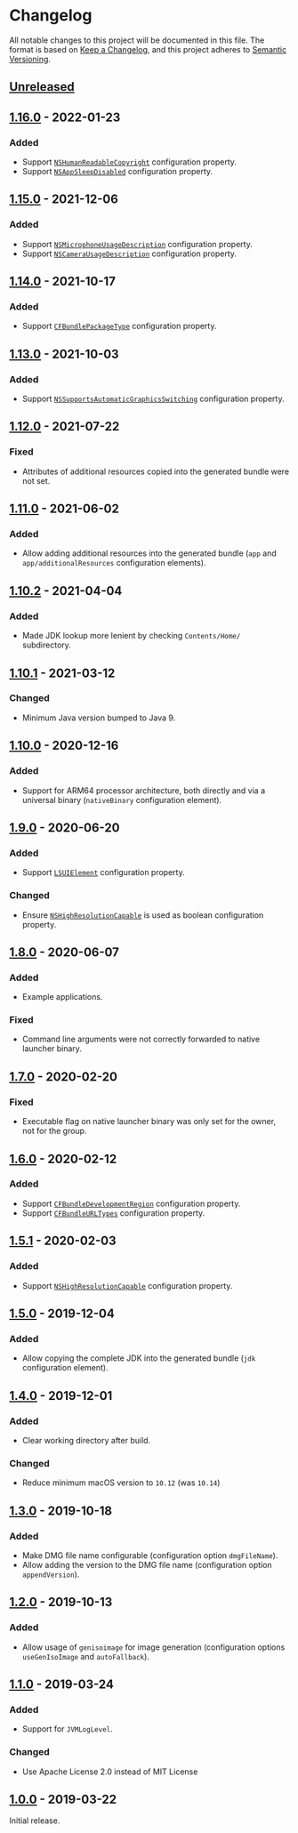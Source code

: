 # Changelog

All notable changes to this project will be documented in this file.
The format is based on [Keep a Changelog](https://keepachangelog.com/en/1.0.0/),
and this project adheres to [Semantic Versioning](https://semver.org/spec/v2.0.0.html).

## [Unreleased](https://github.com/perdian/macosappbundler-maven-plugin/compare/v1.16.0...HEAD)


## [1.16.0](https://github.com/perdian/macosappbundler-maven-plugin/compare/v1.15.0...v1.16.0) - 2022-01-23

### Added

- Support [`NSHumanReadableCopyright`](https://developer.apple.com/documentation/bundleresources/information_property_list/NSHumanReadableCopyright) configuration property.
- Support [`NSAppSleepDisabled`](https://developer.apple.com/documentation/bundleresources/information_property_list/NSAppSleepDisabled) configuration property.


## [1.15.0](https://github.com/perdian/macosappbundler-maven-plugin/compare/v1.14.0...v1.15.0) - 2021-12-06

### Added

- Support [`NSMicrophoneUsageDescription`](https://developer.apple.com/documentation/bundleresources/information_property_list/NSMicrophoneUsageDescription) configuration property.
- Support [`NSCameraUsageDescription`](https://developer.apple.com/documentation/bundleresources/information_property_list/NSCameraUsageDescription) configuration property.


## [1.14.0](https://github.com/perdian/macosappbundler-maven-plugin/compare/v1.13.0...v1.14.0) - 2021-10-17

### Added

- Support [`CFBundlePackageType`](https://developer.apple.com/documentation/bundleresources/information_property_list/CFBundlePackageType) configuration property.


## [1.13.0](https://github.com/perdian/macosappbundler-maven-plugin/compare/v1.12.0...v1.13.0) - 2021-10-03

### Added

- Support [`NSSupportsAutomaticGraphicsSwitching`](https://developer.apple.com/documentation/bundleresources/information_property_list/NSSupportsAutomaticGraphicsSwitching) configuration property.


## [1.12.0](https://github.com/perdian/macosappbundler-maven-plugin/compare/v1.11.0...v1.12.0) - 2021-07-22

### Fixed

- Attributes of additional resources copied into the generated bundle were not set.


## [1.11.0](https://github.com/perdian/macosappbundler-maven-plugin/compare/v1.10.2...v1.11.0) - 2021-06-02

### Added

- Allow adding additional resources into the generated bundle (`app` and `app/additionalResources` configuration elements).


## [1.10.2](https://github.com/perdian/macosappbundler-maven-plugin/compare/v1.10.1...v1.10.2) - 2021-04-04

### Added

- Made JDK lookup more lenient by checking `Contents/Home/` subdirectory.


## [1.10.1](https://github.com/perdian/macosappbundler-maven-plugin/compare/v1.10.0...v1.10.1) - 2021-03-12

### Changed

- Minimum Java version bumped to Java 9.


## [1.10.0](https://github.com/perdian/macosappbundler-maven-plugin/compare/v1.9.0...v1.10.0) - 2020-12-16

### Added

- Support for ARM64 processor architecture, both directly and via a universal binary (`nativeBinary` configuration element).


## [1.9.0](https://github.com/perdian/macosappbundler-maven-plugin/compare/v1.8.0...v1.9.0) - 2020-06-20

### Added

- Support [`LSUIElement`](https://developer.apple.com/documentation/bundleresources/information_property_list/LSUIElement) configuration property.

### Changed

- Ensure [`NSHighResolutionCapable`](https://developer.apple.com/documentation/bundleresources/information_property_list/NSHighResolutionCapable) is used as boolean configuration property.


## [1.8.0](https://github.com/perdian/macosappbundler-maven-plugin/compare/v1.7.0...v1.8.0) - 2020-06-07

### Added

- Example applications.

### Fixed

- Command line arguments were not correctly forwarded to native launcher binary.


## [1.7.0](https://github.com/perdian/macosappbundler-maven-plugin/compare/v1.6.0...v1.7.0) - 2020-02-20

### Fixed

- Executable flag on native launcher binary was only set for the owner, not for the group.


## [1.6.0](https://github.com/perdian/macosappbundler-maven-plugin/compare/v1.5.1...v1.6.0) - 2020-02-12

### Added

- Support [`CFBundleDevelopmentRegion`](https://developer.apple.com/documentation/bundleresources/information_property_list/CFBundleDevelopmentRegion) configuration property.
- Support [`CFBundleURLTypes`](https://developer.apple.com/documentation/bundleresources/information_property_list/CFBundleURLTypes) configuration property.


## [1.5.1](https://github.com/perdian/macosappbundler-maven-plugin/compare/v1.5.0...v1.5.1) - 2020-02-03

### Added

- Support [`NSHighResolutionCapable`](https://developer.apple.com/documentation/bundleresources/information_property_list/NSHighResolutionCapable) configuration property.


## [1.5.0](https://github.com/perdian/macosappbundler-maven-plugin/compare/v1.4.1...v1.5.0) - 2019-12-04

### Added

- Allow copying the complete JDK into the generated bundle (`jdk` configuration element).


## [1.4.0](https://github.com/perdian/macosappbundler-maven-plugin/compare/v1.3.0...v1.4.0) - 2019-12-01

### Added

- Clear working directory after build.

### Changed

- Reduce minimum macOS version to `10.12` (was `10.14`)

## [1.3.0](https://github.com/perdian/macosappbundler-maven-plugin/compare/v1.2.0...v1.3.0) - 2019-10-18

### Added

- Make DMG file name configurable (configuration option `dmgFileName`).
- Allow adding the version to the DMG file name (configuration option `appendVersion`).


## [1.2.0](https://github.com/perdian/macosappbundler-maven-plugin/compare/v1.1.0...v1.2.0) - 2019-10-13

### Added

- Allow usage of `genisoimage` for image generation (configuration options `useGenIsoImage` and `autoFallback`).


## [1.1.0](https://github.com/perdian/macosappbundler-maven-plugin/compare/v1.0.0...v1.1.0) - 2019-03-24

### Added

- Support for `JVMLogLevel`.

### Changed

- Use Apache License 2.0 instead of MIT License


## [1.0.0](https://github.com/perdian/macosappbundler-maven-plugin/releases/tag/v1.0.0) - 2019-03-22

Initial release.
